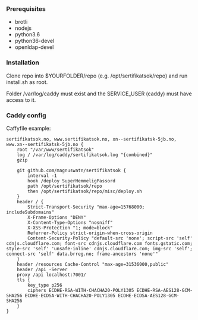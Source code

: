 
### Prerequisites
* brotli
* nodejs
* python3.6
* python36-devel
* openldap-devel

### Installation
Clone repo into $YOURFOLDER/repo (e.g. /opt/sertifikatsok/repo) and run install.sh as root.

Folder /var/log/caddy must exist and the SERVICE_USER (caddy) must have access to it.

### Caddy config
Caffyfile example:

```
sertifikatsok.no, www.sertifikatsok.no, xn--sertifikatsk-5jb.no, www.xn--sertifikatsk-5jb.no {
    root "/var/www/sertifikatsok"
    log / /var/log/caddy/sertifikatsok.log "{combined}"
    gzip

    git github.com/magnuswatn/sertifikatsok {
        interval -1
        hook /deploy SuperHemmeligPassord
        path /opt/sertifikatsok/repo
        then /opt/sertifikatsok/repo/misc/deploy.sh
    }
    header / {
        Strict-Transport-Security "max-age=15768000; includeSubdomains"
        X-Frame-Options "DENY"
        X-Content-Type-Options "nosniff"
        X-XSS-Protection "1; mode=block"
        Referrer-Policy strict-origin-when-cross-origin
        Content-Security-Policy "default-src 'none'; script-src 'self' cdnjs.cloudflare.com; font-src cdnjs.cloudflare.com fonts.gstatic.com; style-src 'self' 'unsafe-inline' cdnjs.cloudflare.com; img-src 'self'; connect-src 'self' data.brreg.no; frame-ancestors 'none'"
    }
    header /resources Cache-Control "max-age=31536000,public"
    header /api -Server
    proxy /api localhost:7001/
    tls {
        key_type p256
        ciphers ECDHE-RSA-WITH-CHACHA20-POLY1305 ECDHE-RSA-AES128-GCM-SHA256 ECDHE-ECDSA-WITH-CHACHA20-POLY1305 ECDHE-ECDSA-AES128-GCM-SHA256
    }
}
```
